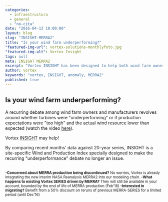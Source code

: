 ```yaml
---
categories: 
  - infraestructura
  - general
  - "no-cita"
date: "2016-04-13 10:00:00"
layout: blog
slug: "INSIGHT-MERRA2"
title: "Is your wind farm underperforming?"
"featured-img-url": vortex-solutions-monthlyfoto.jpg
"featured-img-alt": Vortex Insight
tags: null
meta: INSIGHT MERRA2
excerpt: "Vortex INSIGHT has been designed to help both wind farm owners and manufacturers in the recurring debate about turbine underperformance."
author: vortex
keywords: "vortex, INSIGHT, anomaly, MERRA2"
published: true
---
```


##  Is your wind farm underperforming?

A recurring debate among wind farm owners and manufacturers revolves around whether turbines were "underperforming" or if production expectations were "too high" and the actual wind resource lower than expected (watch the video <a href="/assets/docs/insight.htm">here</a>).

Vortex <a href="/solutions/monthly.html">INSIGHT</a> may help!

By comparing recent months' data against 20-year series, INSIGHT is a site-specific Wind and Production Index specially designed to make the recurring "underperformance" debate no longer an issue.
<br>
<br>

<p><small>
<b>-Concerned about MERRA production being discontinued?</b> No worries, Vortex is already integrating the new interim NASA Reanalysis MERRA2 into our modeling chain. <b>-What happens to existing Vortex SERIES driven by MERRA?</b> They will still be available in your account, bounded by the end of life of MERRA production (Feb'16) <b>-Interested in migrating?</b> Benefit from a 50% discount on reruns of previous MERRA-SERIES for a limited period (until Dec'16)
</small></p>
